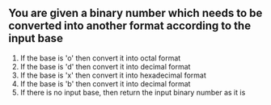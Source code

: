## You are given a binary number which needs to be converted into another format according to the input base
1.  If the base is 'o' then convert it into octal format
2.  If the base is 'd' then convert it into decimal format
3.  If the base is 'x' then convert it into hexadecimal format
4.  If the base is 'b' then convert it into decimal format
5.  If there is no input base, then return the input binary number as it is